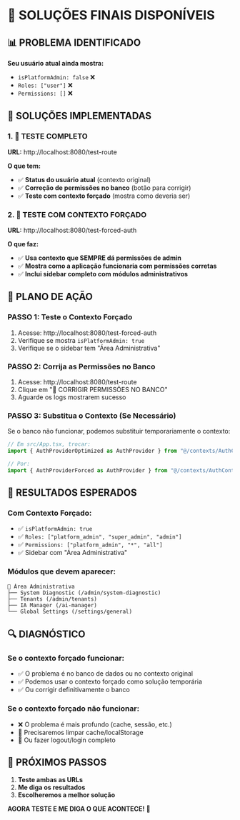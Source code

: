 # 🎯 SOLUÇÕES FINAIS DISPONÍVEIS

## 📊 PROBLEMA IDENTIFICADO

**Seu usuário atual ainda mostra:**
- `isPlatformAdmin: false` ❌
- `Roles: ["user"]` ❌
- `Permissions: []` ❌

## 🚀 SOLUÇÕES IMPLEMENTADAS

### **1. 🧪 TESTE COMPLETO**
**URL:** http://localhost:8080/test-route

**O que tem:**
- ✅ **Status do usuário atual** (contexto original)
- ✅ **Correção de permissões no banco** (botão para corrigir)
- ✅ **Teste com contexto forçado** (mostra como deveria ser)

### **2. 🚨 TESTE COM CONTEXTO FORÇADO**
**URL:** http://localhost:8080/test-forced-auth

**O que faz:**
- ✅ **Usa contexto que SEMPRE dá permissões de admin**
- ✅ **Mostra como a aplicação funcionaria com permissões corretas**
- ✅ **Inclui sidebar completo com módulos administrativos**

## 🔧 PLANO DE AÇÃO

### **PASSO 1: Teste o Contexto Forçado**
1. Acesse: http://localhost:8080/test-forced-auth
2. Verifique se mostra `isPlatformAdmin: true`
3. Verifique se o sidebar tem "Área Administrativa"

### **PASSO 2: Corrija as Permissões no Banco**
1. Acesse: http://localhost:8080/test-route
2. Clique em "🚨 CORRIGIR PERMISSÕES NO BANCO"
3. Aguarde os logs mostrarem sucesso

### **PASSO 3: Substitua o Contexto (Se Necessário)**
Se o banco não funcionar, podemos substituir temporariamente o contexto:

```typescript
// Em src/App.tsx, trocar:
import { AuthProviderOptimized as AuthProvider } from "@/contexts/AuthContextOptimized";

// Por:
import { AuthProviderForced as AuthProvider } from "@/contexts/AuthContextForced";
```

## 🎯 RESULTADOS ESPERADOS

### **Com Contexto Forçado:**
- ✅ `isPlatformAdmin: true`
- ✅ `Roles: ["platform_admin", "super_admin", "admin"]`
- ✅ `Permissions: ["platform_admin", "*", "all"]`
- ✅ Sidebar com "Área Administrativa"

### **Módulos que devem aparecer:**
```
🔧 Área Administrativa
├── System Diagnostic (/admin/system-diagnostic)
├── Tenants (/admin/tenants)
├── IA Manager (/ai-manager)
└── Global Settings (/settings/general)
```

## 🔍 DIAGNÓSTICO

### **Se o contexto forçado funcionar:**
- ✅ O problema é no banco de dados ou no contexto original
- ✅ Podemos usar o contexto forçado como solução temporária
- ✅ Ou corrigir definitivamente o banco

### **Se o contexto forçado não funcionar:**
- ❌ O problema é mais profundo (cache, sessão, etc.)
- 🔄 Precisaremos limpar cache/localStorage
- 🔄 Ou fazer logout/login completo

## 🚀 PRÓXIMOS PASSOS

1. **Teste ambas as URLs**
2. **Me diga os resultados**
3. **Escolheremos a melhor solução**

**AGORA TESTE E ME DIGA O QUE ACONTECE!** 🎯